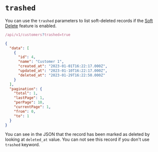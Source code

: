 # `trashed`

You can use the `trashed` parameters to list soft-deleted records if the [Soft Delete](/basics/models.html#soft-delete) feature is enabled.

```js
/api/v1/customers?trashed=true
```

```json
{
  "data": [
    {
      "id": 4,
      "name": "Customer 1",
      "created_at": "2023-01-01T16:22:17.000Z",
      "updated_at": "2023-01-10T16:22:17.000Z",
      "deleted_at": "2023-01-29T16:22:50.000Z"
    }
  ],
  "pagination": {
    "total": 1,
    "lastPage": 1,
    "perPage": 10,
    "currentPage": 1,
    "from": 0,
    "to": 1
  }
}
```

You can see in the JSON that the record has been marked as deleted by looking at `deleted_at` value. You can not see this record if you don't use `trashed` keyword.
